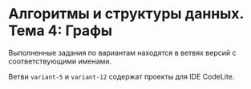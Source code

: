 # Алгоритмы и структуры данных. Тема 4: Графы

Выполненные задания по вариантам находятся в ветвях версий с соответствующими именами.

Ветви `variant-5` и `variant-12` содержат проекты для IDE CodeLite.